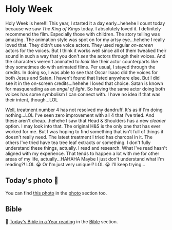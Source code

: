 # Holy Week

Holy Week is here!!! This year, I started it a day early...hehehe I count today because we saw *The King of Kings* today. I absolutely loved it. I definitely recommend the film. Especially those with children. The story telling was amazing. The animation style was spot on for my artsy eye...hehehe I really loved that. They didn't use voice actors. They used regular *on-screen* actors for the voices. But I think it works well since all of them tweaked their sound in such a way that you don't *see* the actors through their voices. And the characters weren't animated to *look* like their actor counterparts like they sometimes do with animated films. Per usual, I stayed through the credits. In doing so, I was able to see that Oscar Isaac did the voices for both Jesus and Satan. I haven't found that listed anywhere else. But I did see it in the on-screen credits...hehehe I loved that choice. Satan is known for masquerading as an *angel of light*. So having the same actor doing both voices has some symbolism I can connect with. I have no idea if that was their intent, though...LOL

Well, treatment number 4 has not resolved my dandruff. It's as if I'm doing nothing...LOL I've seen zero improvement with all 4 that I've tried. And these aren't cheap...hehehe I saw that Head & Shoulders has a new *cleaner* option. I may look into that. The original H&S is the only one that has ever worked for me. But I was hoping to find something that isn't full of things it doesn't really need. The latest treatment I tried has charcoal in it. The others I've tried have tea tree leaf extracts or something. I don't fully understand these things, actually. I read and research. What I've read hasn't aligned with my experience. That tends to happen a lot with me for other areas of my life, actually...HAHAHA Maybe I just don't understand what I'm reading?! LOL 😭 Or I'm just very unique!? LOL 😭 I'll keep trying...



## Today's photo 📸

<!--@include: @/photos/photo-a-day/2025/04/12.md{3,}-->

You can find [this photo](/photos/photo-a-day/2025/04/12) in the [photo](/photos/) section too.

## Bible

📖 [Today's Bible in a Year reading](/bible/plans/bible-in-a-year/04/12) in the [Bible](/bible/) section.
